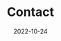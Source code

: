 ---
title: Contact
date: 2022-10-24

type: landing

sections:
  - block: contact
    content:
      title: Contact
      email: friedrich@igpm.rwth-aachen.de
      phone: +49 241 80-93065
      address:
        street: Room 127, Templergraben 55
        city: Aachen
        region: NRW
        postcode: '52062'
        country: Germany
        country_code: GER
    
      # Automatically link email and phone or display as text?
      autolink: false
    design:
      columns: '1'
---